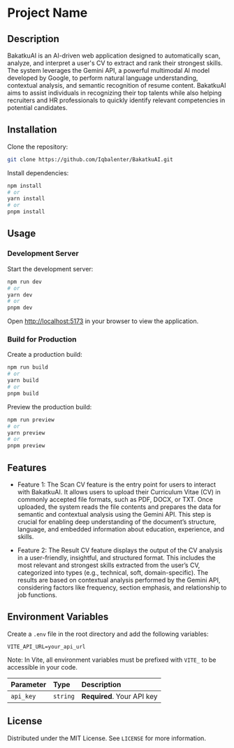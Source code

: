 # Project Name

## Description
BakatkuAI is an AI-driven web application designed to automatically scan, analyze, and interpret a user's CV to extract and rank their strongest skills. The system leverages the Gemini API, a powerful multimodal AI model developed by Google, to perform natural language understanding, contextual analysis, and semantic recognition of resume content. BakatkuAI aims to assist individuals in recognizing their top talents while also helping recruiters and HR professionals to quickly identify relevant competencies in potential candidates.

## Installation

Clone the repository:

```bash
git clone https://github.com/Iqbalenter/BakatkuAI.git
```

Install dependencies:

```bash
npm install
# or
yarn install
# or
pnpm install
```

## Usage

### Development Server

Start the development server:

```bash
npm run dev
# or
yarn dev
# or
pnpm dev
```

Open [http://localhost:5173](http://localhost:5173) in your browser to view the application.

### Build for Production

Create a production build:

```bash
npm run build
# or
yarn build
# or
pnpm build
```

Preview the production build:

```bash
npm run preview
# or
yarn preview
# or
pnpm preview
```

## Features

- Feature 1: The Scan CV feature is the entry point for users to interact with BakatkuAI. It allows users to upload their Curriculum Vitae (CV) in commonly accepted file formats, such as PDF, DOCX, or TXT. Once uploaded, the system reads the file contents and prepares the data for semantic and contextual analysis using the Gemini API. This step is crucial for enabling deep understanding of the document’s structure, language, and embedded information about education, experience, and skills.

- Feature 2: The Result CV feature displays the output of the CV analysis in a user-friendly, insightful, and structured format. This includes the most relevant and strongest skills extracted from the user’s CV, categorized into types (e.g., technical, soft, domain-specific). The results are based on contextual analysis performed by the Gemini API, considering factors like frequency, section emphasis, and relationship to job functions.

## Environment Variables

Create a `.env` file in the root directory and add the following variables:

```env
VITE_API_URL=your_api_url
```

Note: In Vite, all environment variables must be prefixed with `VITE_` to be accessible in your code.



| Parameter | Type     | Description                |
| :-------- | :------- | :------------------------- |
| `api_key` | `string` | **Required**. Your API key |

## License

Distributed under the MIT License. See `LICENSE` for more information.
